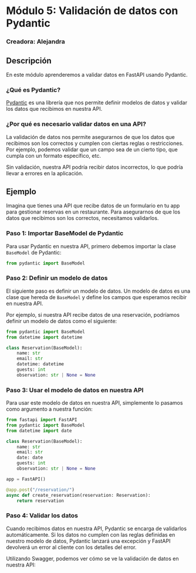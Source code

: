 # Módulo 5: Validación de datos con Pydantic

### Creadora: Alejandra 

## Descripción

En este módulo aprenderemos a validar datos en FastAPI usando Pydantic.

### ¿Qué es Pydantic?

<a href="https://docs.pydantic.dev/latest/" class="external-link" target="_blank">Pydantic</a> es una librería que nos permite definir modelos de datos y validar los datos que recibimos en nuestra API.

### ¿Por qué es necesario validar datos en una API?

La validación de datos nos permite asegurarnos de que los datos que recibimos son los correctos y cumplen con ciertas reglas o restricciones. Por ejemplo, podemos validar que un campo sea de un cierto tipo, que cumpla con un formato específico, etc.

Sin validación, nuestra API podría recibir datos incorrectos, lo que podría llevar a errores en la aplicación.

## Ejemplo 

Imagina que tienes una API que recibe datos de un formulario en tu app para gestionar reservas en un restaurante. Para asegurarnos de que los datos que recibimos son los correctos, necesitamos validarlos.

### Paso 1: Importar BaseModel de Pydantic

Para usar Pydantic en nuestra API, primero debemos importar la clase `BaseModel` de Pydantic:

```python
from pydantic import BaseModel
```

### Paso 2: Definir un modelo de datos

El siguiente paso es definir un modelo de datos. Un modelo de datos es una clase que hereda de `BaseModel` y define los campos que esperamos recibir en nuestra API.

Por ejemplo, si nuestra API recibe datos de una reservación, podríamos definir un modelo de datos como el siguiente:

```python
from pydantic import BaseModel
from datetime import datetime

class Reservation(BaseModel):
    name: str
    email: str
    datetime: datetime
    guests: int
    observation: str | None = None 
```

### Paso 3: Usar el modelo de datos en nuestra API

Para usar este modelo de datos en nuestra API, simplemente lo pasamos como argumento a nuestra función:

```python
from fastapi import FastAPI
from pydantic import BaseModel
from datetime import date

class Reservation(BaseModel):
    name: str
    email: str
    date: date
    guests: int
    observation: str | None = None 

app = FastAPI()

@app.post("/reservation/")
async def create_reservation(reservation: Reservation):
    return reservation
```

### Paso 4: Validar los datos

Cuando recibimos datos en nuestra API, Pydantic se encarga de validarlos automáticamente. Si los datos no cumplen con las reglas definidas en nuestro modelo de datos, Pydantic lanzará una excepción y FastAPI devolverá un error al cliente con los detalles del error.

Utilizando Swagger, podemos ver cómo se ve la validación de datos en nuestra API:

